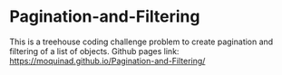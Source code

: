 # Pagination-and-Filtering
This is a treehouse coding challenge problem to create pagination and filtering of a list of objects.
Github pages link: https://moquinad.github.io/Pagination-and-Filtering/
